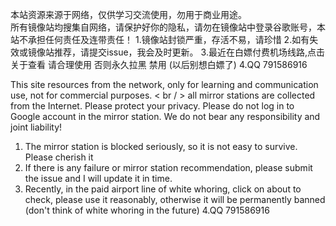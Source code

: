 本站资源来源于网络，仅供学习交流使用，勿用于商业用途。<br/>所有镜像站均搜集自网络，请保护好你的隐私，请勿在镜像站中登录谷歌账号，本站不承担任何责任及连带责任！
		1.镜像站封锁严重，存活不易，请珍惜
		2.如有失效或镜像站推荐，请提交issue，我会及时更新。
		3.最近在白嫖付费机场线路,点击关于查看 请合理使用 否则永久拉黑 禁用 (以后别想白嫖了)
		4.QQ 791586916 

This site resources from the network, only for learning and communication use, not for commercial purposes. < br / > all mirror stations are collected from the Internet. Please protect your privacy. Please do not log in to Google account in the mirror station. We do not bear any responsibility and joint liability!
1. The mirror station is blocked seriously, so it is not easy to survive. Please cherish it
2. If there is any failure or mirror station recommendation, please submit the issue and I will update it in time.
3. Recently, in the paid airport line of white whoring, click on about to check, please use it reasonably, otherwise it will be permanently banned (don't think of white whoring in the future)
4.QQ 791586916

